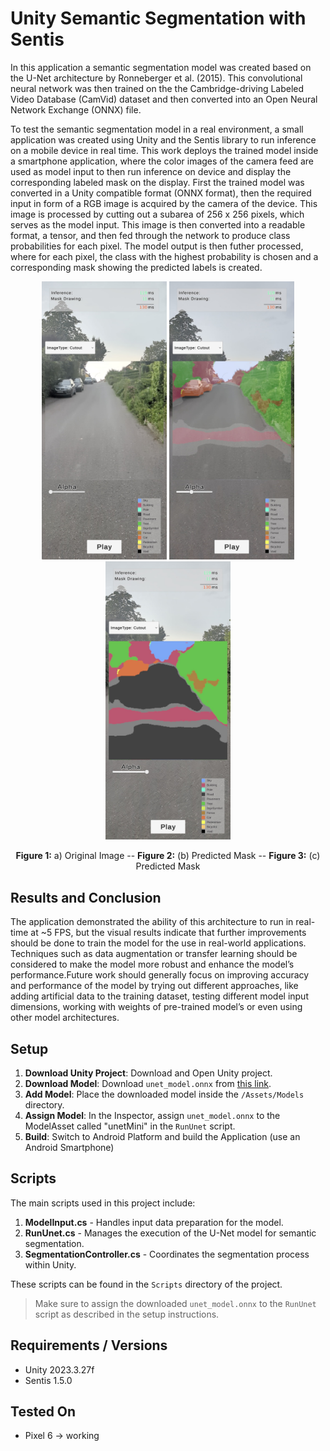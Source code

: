# Unity Semantic Segmentation with Sentis

In this application a semantic segmentation model was created based on the U-Net architecture by Ronneberger et al. (2015). This convolutional neural network was then trained on the the Cambridge-driving Labeled Video Database (CamVid) dataset and then converted into an Open Neural Network Exchange (ONNX) file.

To test the semantic segmentation model in a real environment, a small application was created using Unity and the Sentis library to run inference on a mobile device in real time. This work deploys the trained model inside a smartphone application, where the color images of the camera feed are used as model input to then run inference on device and display the corresponding labeled mask on the display. First the trained model was converted in a Unity compatible format (ONNX format), then the required input in form of a RGB image is acquired by the camera of the device. This image is processed by cutting out a subarea of 256 x 256 pixels, which serves as the model input. This image is then converted into a readable format, a tensor, and then fed through the network to produce class probabilities for each pixel. The model output is then futher processed, where for each pixel, the class with the highest probability is chosen and a corresponding mask showing the predicted labels is created.


<p align="center">
  <img src="./Images/app_img.jpg" alt="Image 1" width="200"/>
  <img src="./Images/app_transparent.jpg" alt="Image 2" width="200"/>
  <img src="./Images/app_mask.jpg" alt="Image 3" width="200"/>
</p>
<p align="center">
  <b>Figure 1:</b> a) Original Image --  
  <b>Figure 2:</b> (b) Predicted Mask --  
  <b>Figure 3:</b> (c) Predicted Mask
</p>

## Results and Conclusion
The application demonstrated the ability of this architecture to run in real-time at ~5 FPS, but the visual results indicate that further improvements should be done to train the model for the use in real-world applications. Techniques such as data augmentation or transfer learning should be considered to make the model more robust and enhance the model’s performance.Future work should generally focus on improving accuracy and performance of the model by trying out different approaches, like adding artificial data to the training dataset, testing different model input dimensions, working with weights of pre-trained model’s or even using other model architectures.




## Setup

1. **Download Unity Project**: Download and Open Unity project.
2. **Download Model**: Download `unet_model.onnx` from [this link](https://drive.google.com/file/d/16jKYCE58YCo-wiVtaAJcXqONlxCWwHvg/view?usp=sharing).
3. **Add Model**: Place the downloaded model inside the `/Assets/Models` directory.
4. **Assign Model**: In the Inspector, assign `unet_model.onnx` to the ModelAsset called "unetMini" in the `RunUnet` script.
5. **Build**: Switch to Android Platform and build the Application (use an Android Smartphone)

## Scripts

The main scripts used in this project include:

1. **ModelInput.cs** - Handles input data preparation for the model.
2. **RunUnet.cs** - Manages the execution of the U-Net model for semantic segmentation.
3. **SegmentationController.cs** - Coordinates the segmentation process within Unity.

These scripts can be found in the `Scripts` directory of the project.
> Make sure to assign the downloaded `unet_model.onnx` to the `RunUnet` script as described in the setup instructions.

## Requirements / Versions

- Unity 2023.3.27f
- Sentis 1.5.0

## Tested On

- Pixel 6  -> working
